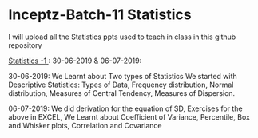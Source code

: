 # Inceptz-Batch-11 Statistics
I will upload all the Statistics ppts used to teach in class in this github repository

[Statistics -1 ](https://github.com/Laxminarayen/Inceptz-Batch-11-Statistics/tree/master/Statistics%20-%201): 30-06-2019 & 06-07-2019:


30-06-2019:
We Learnt about 
Two types of Statistics
We started with Descriptive Statistics: Types of Data, Frequency distribution, Normal distribution, Measures of Central Tendency, Measures of Dispersion.


06-07-2019:
We did
derivation for the equation of SD, Exercises for the above in EXCEL, 
We Learnt about
Coefficient of Variance, Percentile, Box and Whisker plots, Correlation and Covariance 


